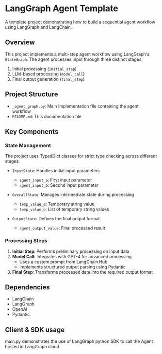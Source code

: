 # LangGraph Agent Template

A template project demonstrating how to build a sequential agent workflow using LangGraph and LangChain.

## Overview

This project implements a multi-step agent workflow using LangGraph's `StateGraph`. The agent processes input through three distinct stages:

1. Initial processing (`initial_step`)
2. LLM-based processing (`model_call`)
3. Final output generation (`final_step`)

## Project Structure

- `_agent_graph.py`: Main implementation file containing the agent workflow
- `README.md`: This documentation file

## Key Components

### State Management

The project uses TypedDict classes for strict type checking across different stages:

- `InputState`: Handles initial input parameters
  - `agent_input_a`: First input parameter
  - `agent_input_b`: Second input parameter

- `OverallState`: Manages intermediate state during processing
  - `temp_value_a`: Temporary string value
  - `temp_value_b`: List of temporary string values

- `OutputState`: Defines the final output format
  - `agent_output_value`: Final processed result

### Processing Steps

1. **Initial Step**: Performs preliminary processing on input data
2. **Model Call**: Integrates with GPT-4 for advanced processing
   - Uses a custom prompt from LangChain Hub
   - Implements structured output parsing using Pydantic
3. **Final Step**: Transforms processed data into the required output format

## Dependencies

- LangChain
- LangGraph
- OpenAI
- Pydantic

## Client & SDK usage

main.py demonstrates the use of LangGraph python SDK to call the Agent hosted in LangGraph cloud.
